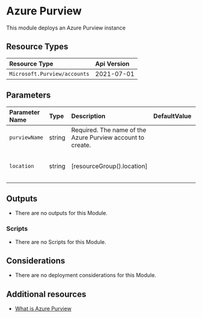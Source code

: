 # Azure Purview

This module deploys an Azure Purview instance

## Resource Types

| Resource Type | Api Version |
| :-- | :-- |
| `Microsoft.Purview/accounts` | 2021-07-01 |

## Parameters

| Parameter Name | Type | Description | DefaultValue | Possible values |
| :-- | :-- | :-- | :-- | :-- |
| `purviewName` | string | Required. The name of the Azure Purview account to create. |  |  |
| `location` | string | [resourceGroup().location] |  | Optional. Location for all resources. |

## Outputs

- There are no outputs for this Module.

### Scripts

- There are no Scripts for this Module.

## Considerations

- There are no deployment considerations for this Module.

## Additional resources

- [What is Azure Purview](https://docs.microsoft.com/en-gb/azure/purview/overview)